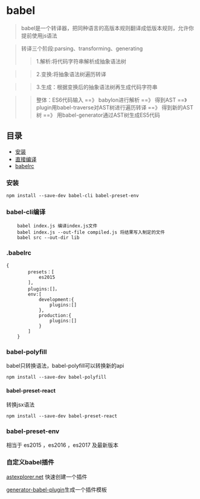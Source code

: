 # babel

> babel是一个转译器，把同种语言的高版本规则翻译成低版本规则，允许你提前使用js语法

> 转译三个阶段:parsing、transforming、generating
>> 1.解析:将代码字符串解析成抽象语法树

>> 2.变换:将抽象语法树遍历转译

>> 3.生成：根据变换后的抽象语法树再生成代码字符串

>> 整体：ES6代码输入 ==》 babylon进行解析 ==》 得到AST
==》 plugin用babel-traverse对AST树进行遍历转译 ==》 得到新的AST树
==》 用babel-generator通过AST树生成ES5代码

## 目录

* [安装](#安装)
* [直接编译](#babel-cli编译)
* [babelrc](#.babelrc)

### 安装

```
npm install --save-dev babel-cli babel-preset-env
```

### babel-cli编译

```
    babel index.js 编译index.js文件
    babel index.js --out-file compiled.js 将结果写入制定的文件
    babel src --out-dir lib
```

### .babelrc
```
{
        presets：[
            es2015
        ],
        plugins:[]，
        env:[
            development:{
                plugins:[]
            },
            production:{
                plugins:[]
            }
        ]
    }
```

### babel-polyfill
    
babel只转换语法，babel-polyfill可以转换新的api
```
npm install --save-dev babel-polyfill
```
#### babel-preset-react

转换jsx语法

```
npm install --save-dev babel-preset-react
```

### babel-preset-env

相当于 es2015 ，es2016 ，es2017 及最新版本

### 自定义babel插件

[astexplorer.net](https://astexplorer.net/#/KJ8AjD6maa) 快速创建一个插件

[ generator-babel-plugin](https://github.com/babel/generator-babel-plugin)生成一个插件模板
 
